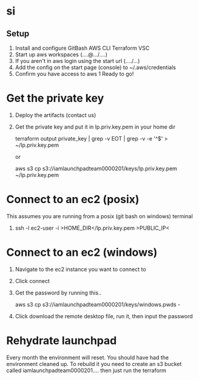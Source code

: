 # si

## Setup 

1. Install and configure
GitBash
AWS CLI
Terraform
VSC
1. Start up aws workspaces (....@.../....)
1. If you aren't in aws login using the start url (..../...)
1. Add the config on the start page (console) to ~/.aws/credentials
1. Confirm you have access to aws
1  Ready to go!

# Get the private key
1. Deploy the artifacts (contact us)
1. Get the private key and put it in lp.priv.key.pem in your home dir

    terraform output private_key | grep -v EOT | grep -v -e '^$' > ~/lp.priv.key.pem

    or   

    aws s3 cp s3://iamlaunchpadteam0000201/keys/lp.priv.key.pem  ~/lp.priv.key.pem  


# Connect to an ec2  (posix)

This assumes you are running from a posix (git bash on windows) terminal  

1. ssh -l ec2-user -i &gt;HOME_DIR&lt;/lp.priv.key.pem  &gt;PUBLIC_IP&lt; 

# Connect to an ec2 (windows)

1. Navigate to the ec2 instance you want to connect to 
1. Click connect
1. Get the password by running this.. 

    aws s3 cp s3://iamlaunchpadteam0000201/keys/windows.pwds -

1. Click download the remote desktop file, run it, then input the password 




# Rehydrate launchpad  

Every month the environment will reset.   You should have had the environment cleaned up.   To rebuild it you need to create an s3 bucket called iamlaunchpadteam0000201.... then just run the terraform